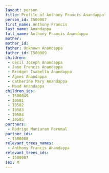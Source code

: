 ```yaml
---
layout: person
title: Profile of Anthony Francis Anandappa
person_id: I500087
first_name: Anthony Francis
last_name: Anandappa
full_name: Anthony Francis Anandappa
mother: 
mother_id: 
father: Unknown Anandappa
father_id: I500089
children:
 - Cecil Joseph Anandappa
 - Jane Francis Anandappa
 - Bridget Isabella Anandappa
 - Agnes Anandappa
 - Catherine Mary Anandappa
 - Maud Anandappa
children_ids:
 - I500049
 - I0581
 - I0582
 - I0583
 - I0584
 - I0585
partners:
 - Rodrigo Muniaram Perumal
partner_ids:
 - I500088
relevant_trees_names:
 - Anthony Francis Anandappa
relevant_trees_ids:
 - I500087
sex: M
---
```


